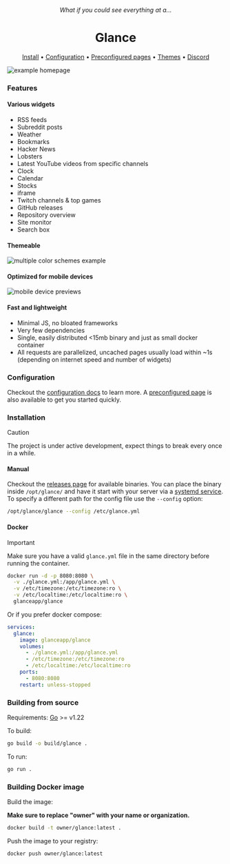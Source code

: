<p align="center"><em>What if you could see everything at a...</em></p>
<h1 align="center">Glance</h1>
<p align="center"><a href="#installation">Install</a> • <a href="docs/configuration.md">Configuration</a> • <a href="docs/preconfigured-pages.md">Preconfigured pages</a> • <a href="docs/themes.md">Themes</a> • <a href="https://discord.com/invite/7KQ7Xa9kJd">Discord</a></p>

![example homepage](docs/images/readme-main-image.png)

### Features
#### Various widgets
* RSS feeds
* Subreddit posts
* Weather
* Bookmarks
* Hacker News
* Lobsters
* Latest YouTube videos from specific channels
* Clock
* Calendar
* Stocks
* iframe
* Twitch channels & top games
* GitHub releases
* Repository overview
* Site monitor
* Search box

#### Themeable
![multiple color schemes example](docs/images/themes-example.png)

#### Optimized for mobile devices
![mobile device previews](docs/images/mobile-preview.png)

#### Fast and lightweight
* Minimal JS, no bloated frameworks
* Very few dependencies
* Single, easily distributed <15mb binary and just as small docker container
* All requests are parallelized, uncached pages usually load within ~1s (depending on internet speed and number of widgets)

### Configuration
Checkout the [configuration docs](docs/configuration.md) to learn more. A [preconfigured page](docs/configuration.md#preconfigured-page) is also available to get you started quickly.

### Installation
> [!CAUTION]
>
> The project is under active development, expect things to break every once in a while.

#### Manual
Checkout the [releases page](https://github.com/glanceapp/glance/releases) for available binaries. You can place the binary inside `/opt/glance/` and have it start with your server via a [systemd service](https://linuxhandbook.com/create-systemd-services/). To specify a different path for the config file use the `--config` option:

```bash
/opt/glance/glance --config /etc/glance.yml
```

#### Docker
<!-- TODO: update -->

> [!IMPORTANT]
>
> Make sure you have a valid `glance.yml` file in the same directory before running the container.

```bash
docker run -d -p 8080:8080 \
  -v ./glance.yml:/app/glance.yml \
  -v /etc/timezone:/etc/timezone:ro \
  -v /etc/localtime:/etc/localtime:ro \
  glanceapp/glance
```

Or if you prefer docker compose:

```yaml
services:
  glance:
    image: glanceapp/glance
    volumes:
      - ./glance.yml:/app/glance.yml
      - /etc/timezone:/etc/timezone:ro
      - /etc/localtime:/etc/localtime:ro
    ports:
      - 8080:8080
    restart: unless-stopped
```

### Building from source

Requirements: [Go](https://go.dev/dl/) >= v1.22

To build:

```bash
go build -o build/glance .
```

To run:

```bash
go run .
```

### Building Docker image

Build the image:

**Make sure to replace "owner" with your name or organization.**

```bash
docker build -t owner/glance:latest .
```

Push the image to your registry:

```bash
docker push owner/glance:latest
```

